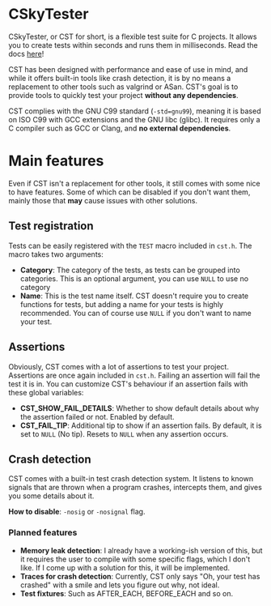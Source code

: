 # CSkyTester

CSkyTester, or CST for short, is a flexible test suite for C projects.
It allows you to create tests within seconds and runs them in milliseconds.
Read the docs [here](https://docs.codersky.net/cst/)!

CST has been designed with performance and ease of use in mind, and while it
offers built-in tools like crash detection, it is by no means a replacement
to other tools such as valgrind or ASan. CST's goal is to provide tools to
quickly test your project **without any dependencies**.

CST complies with the GNU C99 standard (`-std=gnu99`),
meaning it is based on ISO C99 with GCC extensions and the GNU libc (glibc).
It requires only a C compiler such as GCC or Clang, and **no external dependencies**.

# Main features

Even if CST isn't a replacement for other tools, it still comes with some
nice to have features. Some of which can be disabled if you don't want them,
mainly those that **may** cause issues with other solutions.

## Test registration

Tests can be easily registered with the `TEST` macro included in `cst.h`.
The macro takes two arguments:

- **Category**: The category of the tests, as tests can be grouped into
  categories. This is an optional argument, you can use `NULL` to use
  no category
- **Name**: This is the test name itself. CST doesn't require you to create
  functions for tests, but adding a name for your tests is highly recommended.
  You can of course use `NULL` if you don't want to name your test.

## Assertions

Obviously, CST comes with a lot of assertions to test your project. Assertions
are once again included in `cst.h`. Failing an assertion will fail the test it
is in. You can customize CST's behaviour if an assertion fails with these global
variables:

- **CST_SHOW_FAIL_DETAILS**: Whether to show default details about why the assertion
  failed or not. Enabled by default.
- **CST_FAIL_TIP**: Additional tip to show if an assertion fails. By default, it is
  set to `NULL` (No tip). Resets to `NULL` when any assertion occurs.

## Crash detection

CST comes with a built-in test crash detection system. It listens to known
signals that are thrown when a program crashes, intercepts them, and gives
you some details about it.

**How to disable**: `-nosig` or `-nosignal` flag.

### Planned features

- **Memory leak detection**: I already have a working-ish version of this, but
  it requires the user to compile with some specific flags, which I don't like.
  If I come up with a solution for this, it will be implemented.
- **Traces for crash detection**: Currently, CST only says "Oh, your test has
  crashed" with a smile and lets you figure out why, not ideal.
- **Test fixtures**: Such as AFTER_EACH, BEFORE_EACH and so on.
